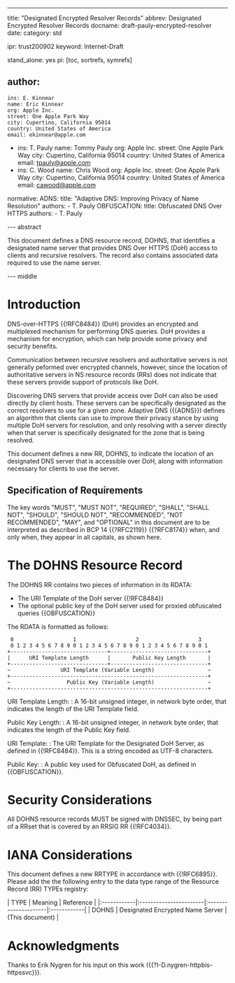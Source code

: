 ---
title: "Designated Encrypted Resolver Records"
abbrev: Designated Encrypted Resolver Records
docname: draft-pauly-encrypted-resolver
date:
category: std

ipr: trust200902
keyword: Internet-Draft

stand_alone: yes
pi: [toc, sortrefs, symrefs]

author:
  -
    ins: E. Kinnear
    name: Eric Kinnear
    org: Apple Inc.
    street: One Apple Park Way
    city: Cupertino, California 95014
    country: United States of America
    email: ekinnear@apple.com
  -
    ins: T. Pauly
    name: Tommy Pauly
    org: Apple Inc.
    street: One Apple Park Way
    city: Cupertino, California 95014
    country: United States of America
    email: tpauly@apple.com
  -
    ins: C. Wood
    name: Chris Wood
    org: Apple Inc.
    street: One Apple Park Way
    city: Cupertino, California 95014
    country: United States of America
    email: cawood@apple.com

normative:
    ADNS:
      title: "Adaptive DNS: Improving Privacy of Name Resolution"
      authors:
        -
          T. Pauly
    OBFUSCATION:
      title: Obfuscated DNS Over HTTPS
      authors:
        -
          T. Pauly

--- abstract

This document defines a DNS resource record, DOHNS, that identifies
a designated name server that provides DNS Over HTTPS (DoH)
access to clients and recursive resolvers. The record also contains
associated data required to use the name server.

--- middle

# Introduction

DNS-over-HTTPS {{!RFC8484}} (DoH) provides an encrypted and multiplexed
mechanism for performing DNS queries. DoH provides a mechanism for
encryption, which can help provide some privacy and security benefits.

Communication between recursive resolvers and authoritative servers
is not generally peformed over encrypted channels, however, since the
location of authoritative servers in NS resource records (RRs) does not
indicate that these servers provide support of protocols like DoH.

Discovering DNS servers that provide access over DoH can
also be used directly by client hosts. These servers can be specifically designated
as the correct resolvers to use for a given zone. Adaptive DNS ({{ADNS}}) defines an
algorithm that clients can use to improve their privacy stance by using
multiple DoH servers for resolution, and only resolving with a server directly
when that server is specifically designated for the zone that is being resolved.

This document defines a new RR, DOHNS, to indicate the location of an designated
DNS server that is accessible over DoH, along with information necessary
for clients to use the server.

## Specification of Requirements

The key words "MUST", "MUST NOT", "REQUIRED", "SHALL", "SHALL NOT",
"SHOULD", "SHOULD NOT", "RECOMMENDED", "NOT RECOMMENDED", "MAY", and
"OPTIONAL" in this document are to be interpreted as described in BCP 14
{{?RFC2119}} {{?RFC8174}} when, and only when,
they appear in all capitals, as shown here.

# The DOHNS Resource Record

The DOHNS RR contains two pieces of information in its RDATA:

- The URI Template of the DoH server {{!RFC8484}}
- The optional public key of the DoH server used for proxied obfuscated queries {{OBFUSCATION}}

The RDATA is formatted as follows:

~~~
 0                   1                   2                   3
 0 1 2 3 4 5 6 7 8 9 0 1 2 3 4 5 6 7 8 9 0 1 2 3 4 5 6 7 8 9 0 1
+-------------------------------+-------------------------------+
|      URI Template Length      |       Public Key Length       |
+-------------------------------+-------------------------------+
~                URI Template (Variable Length)                 ~
+---------------------------------------------------------------+
~                  Public Key (Variable Length)                 ~
+---------------------------------------------------------------+
~~~

URI Template Length:
: A 16-bit unsigned integer, in network byte order, that indicates the length of the URI
Template field.

Public Key Length:
: A 16-bit unsigned integer, in network byte order, that indicates the length of the Public
Key field.

URI Template:
: The URI Template for the Designated DoH Server, as defined in {{!RFC8484}}. This is
a string encoded as UTF-8 characters.

Public Key:
: A public key used for Obfuscated DoH, as defined in {{OBFUSCATION}}.

# Security Considerations

All DOHNS resource records MUST be signed with DNSSEC, by being part
of a RRset that is covered by an RRSIG RR {{!RFC4034}}.

# IANA Considerations

This document defines a new RRTYPE in accordance with {{!RFC6895}}.
Please add the the following entry to the data type range of the Resource
Record (RR) TYPEs registry:

| TYPE | Meaning         | Reference      |
|:------------|:-----------------------|:---------------------|:------------|
| DOHNS     | Designated Encrypted Name Server | (This document) |

# Acknowledgments

Thanks to Erik Nygren for his input on this work ({{?I-D.nygren-httpbis-httpssvc}}).
